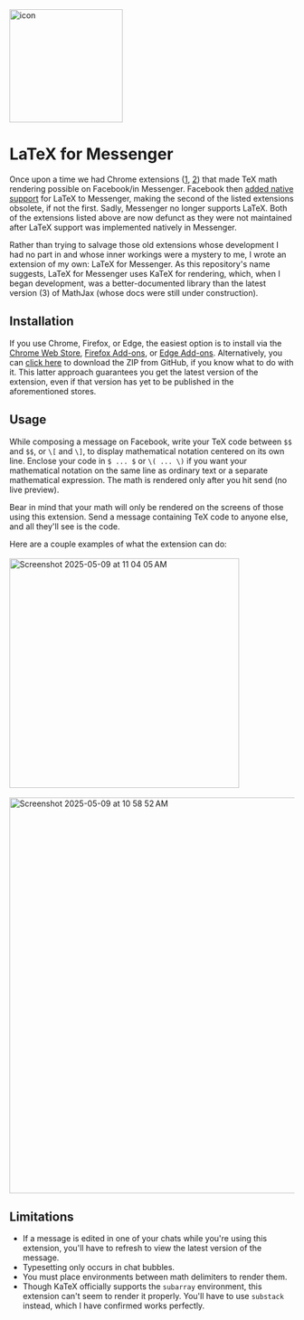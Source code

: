 <img width="200" height="200" alt="icon" src="https://github.com/user-attachments/assets/43eb6de2-4f7b-4548-9e40-563b33f51f90" />

# LaTeX for Messenger

Once upon a time we had Chrome extensions ([1](https://github.com/MALLER-LAGOON/latex-for-facebook), 
[2](https://github.com/dshynkev/messenger-latex)) that made TeX math rendering possible on Facebook/in Messenger. 
Facebook then [added native support](https://thenextweb.com/news/facebook-messenger-lets-you-write-basic-mathematical-formulae-in-latex)
for LaTeX to Messenger, making the second of the listed extensions obsolete, if not the first. Sadly, Messenger no longer supports LaTeX. Both of the extensions listed above are now defunct as they were not maintained after LaTeX support was implemented natively in Messenger.

Rather than trying to salvage those old extensions whose development I had no part in and whose inner workings were a mystery to me, I wrote an extension of my own: LaTeX for Messenger. As this repository's name suggests, LaTeX for Messenger uses KaTeX for rendering, which, when I began development, was a better-documented library than the latest version (3) of MathJax (whose docs were still under construction).

## Installation

If you use Chrome, Firefox, or Edge, the easiest option is to install via the [Chrome Web Store](https://chromewebstore.google.com/detail/latex-for-messenger/jjfbdmhcinjhlnhcajhdeiaaofkdconk), [Firefox Add-ons](https://addons.mozilla.org/addon/latex-for-messenger/), or [Edge Add-ons](https://microsoftedge.microsoft.com/addons/detail/latex-for-messenger/fgbbmlmmanaeinndjkfkplniaclajcgk). Alternatively, you can [click here](https://github.com/brbavar/katex-for-messenger-web/archive/refs/heads/main.zip) to download the ZIP from GitHub, if you know what to do with it. This latter approach guarantees you get the latest version of the extension, even if that version has yet to be published in the aforementioned stores.

## Usage

While composing a message on Facebook, write your TeX code between `$$` and `$$`, or `\[` and `\]`, to display mathematical notation centered on its own line. Enclose your code in `$ ... $` or `\( ... \)` if you want your mathematical notation on the same line as ordinary text or a separate mathematical expression. The math is rendered only after you hit send (no live preview).

Bear in mind that your math will only be rendered on the screens of those using this extension. Send a message containing TeX code to anyone else, and all they'll see is the code.

Here are a couple examples of what the extension can do:
<br><br>
<img width="406" alt="Screenshot 2025-05-09 at 11 04 05 AM" src="https://github.com/user-attachments/assets/fb4f73f3-ae23-4db6-964e-f446dec84898" />
<br><br>
<img width="700" alt="Screenshot 2025-05-09 at 10 58 52 AM" src="https://github.com/user-attachments/assets/e48fc90d-3bea-4c88-bc1a-1ff3721811fe" />

## Limitations

- If a message is edited in one of your chats while you're using this extension, you'll have to refresh to view the latest version of the message.
- Typesetting only occurs in chat bubbles.
- You must place environments between math delimiters to render them.
- Though KaTeX officially supports the `subarray` environment, this extension can't seem to render it properly. You'll have to use `substack` instead, which I have confirmed works perfectly.
